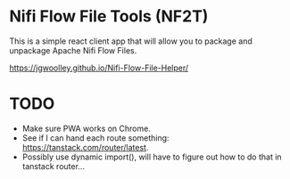 # Nifi Flow File Tools (NF2T)

This is a simple react client app that will allow you to package and unpackage Apache Nifi Flow Files.

https://jgwoolley.github.io/Nifi-Flow-File-Helper/

# TODO

- Make sure PWA works on Chrome.
- See if I can hand each route something: https://tanstack.com/router/latest.
- Possibly use dynamic import(), will have to figure out how to do that in tanstack router...